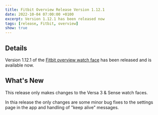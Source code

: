 ```yaml
---
title: Fitbit Overview Release Version 1.12.1
date: 2022-10-04 07:00:00 +0100
excerpt: Version 1.12.1 has been released now
tags: [release, Fitbit, overview]
show: true
---
```


## Details

Version 1.12.1 of the [Fitbit overview watch face](https://gallery.Fitbit.com/details/7c4f7506-8ed8-4eb9-84e3-28b85671f26b) has been released and is available now.

## What's New

This release only makes changes to the Versa 3 & Sense watch faces.

In thia release the only changes are some minor bug fixes to the settings page in the app and handling of "keep alive" messages. 
